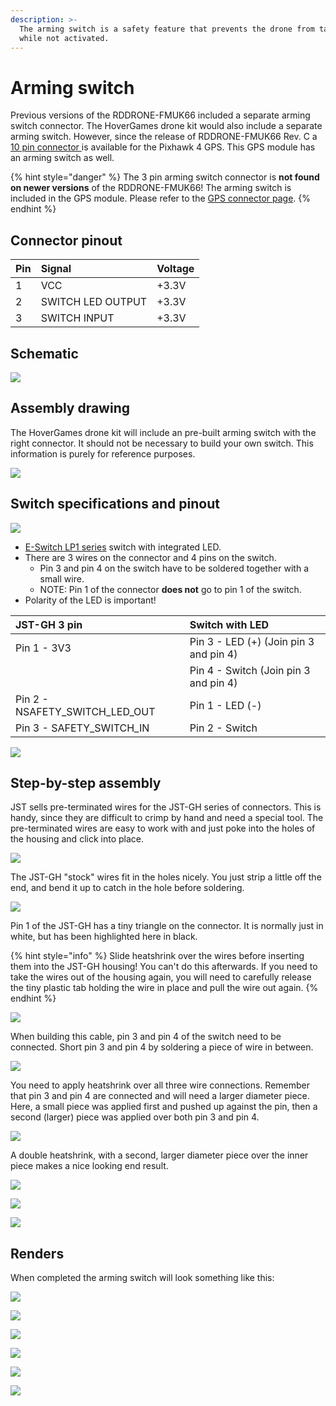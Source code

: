 ```yaml
---
description: >-
  The arming switch is a safety feature that prevents the drone from take-off
  while not activated.
---
```


# Arming switch

Previous versions of the RDDRONE-FMUK66 included a separate arming switch connector. The HoverGames drone kit would also include a separate arming switch. However, since the release of RDDRONE-FMUK66 Rev. C a [10 pin connector ](gps.md)is available for the Pixhawk 4 GPS. This GPS module has an arming switch as well.

{% hint style="danger" %}
The 3 pin arming switch connector is **not found on newer versions** of the RDDRONE-FMUK66! The arming switch is included in the GPS module. Please refer to the [GPS connector page](gps.md).
{% endhint %}

## Connector pinout

| Pin | Signal | Voltage |
| :--- | :--- | :--- |
| 1 | VCC | +3.3V |
| 2 | SWITCH LED OUTPUT | +3.3V |
| 3 | SWITCH INPUT | +3.3V |

## Schematic

![](../../.gitbook/assets/button%20%281%29.png)

## Assembly drawing

The HoverGames drone kit will include an pre-built arming switch with the right connector. It should not be necessary to build your own switch. This information is purely for reference purposes.

![](../../.gitbook/assets/CAB-NXPHliite-SWILED-Drawing-v4.png)

## Switch specifications and pinout

![](../../.gitbook/assets/LP1-series.jpg)

* [E-Switch LP1 series](https://www.e-switch.com/product-catalog/pushbutton/product-lines/lp1-series-illuminated-round-pushbutton-with-multiple-color-options) switch with integrated LED.
* There are 3 wires on the connector and 4 pins on the switch.
  * Pin 3 and pin 4 on the switch have to be soldered together with a small wire.
  * NOTE: Pin 1 of the connector **does not** go to pin 1 of the switch.
* Polarity of the LED is important!

| JST-GH 3 pin | Switch with LED |
| :--- | :--- |
| Pin 1 - 3V3 | Pin 3 - LED \(+\) \(Join pin 3 and pin 4\) |
|  | Pin 4 - Switch \(Join pin 3 and pin 4\) |
| Pin 2 - NSAFETY\_SWITCH\_LED\_OUT | Pin 1 - LED \(-\) |
| Pin 3 - SAFETY\_SWITCH\_IN | Pin 2 - Switch |

![](../../.gitbook/assets/afbeelding%20%2811%29.png)

## Step-by-step assembly

JST sells pre-terminated wires for the JST-GH series of connectors. This is handy, since they are difficult to crimp by hand and need a special tool. The pre-terminated wires are easy to work with and just poke into the holes of the housing and click into place.

![](../../.gitbook/assets/IMG_20171207_133313.jpg)

The JST-GH "stock" wires fit in the holes nicely. You just strip a little off the end, and bend it up to catch in the hole before soldering.

![](../../.gitbook/assets/IMG_20171207_153040.png)

Pin 1 of the JST-GH has a tiny triangle on the connector. It is normally just in white, but has been highlighted here in black.

{% hint style="info" %}
Slide heatshrink over the wires before inserting them into the JST-GH housing! You can't do this afterwards. If you need to take the wires out of the housing again, you will need to carefully release the tiny plastic tab holding the wire in place and pull the wire out again.
{% endhint %}

![](../../.gitbook/assets/IMG_20171207_155946.png)

When building this cable, pin 3 and pin 4 of the switch need to be connected. Short pin 3 and pin 4 by soldering a piece of wire in between.

![](../../.gitbook/assets/IMG_20171207_154411.png)

You need to apply heatshrink over all three wire connections. Remember that pin 3 and pin 4 are connected and will need a larger diameter piece. Here, a small piece was applied first and pushed up against the pin, then a second \(larger\) piece was applied over both pin 3 and pin 4.

![](../../.gitbook/assets/IMG_20171207_154816.png)

A double heatshrink, with a second, larger diameter piece over the inner piece makes a nice looking end result.

![](../../.gitbook/assets/IMG_20171207_155036.png)

![](../../.gitbook/assets/IMG_20171207_154847.png)

![](../../.gitbook/assets/IMG_20171207_133155.png)

## Renders

When completed the arming switch will look something like this:

![](../../.gitbook/assets/CAB-NXPHliite-SWILED%20v7.png)

![](../../.gitbook/assets/CAB-NXPHliite-SWILED_JSTGH%20v8.png)

![](../../.gitbook/assets/CAB-NXPHliite-SWILED%20v8.png)

![](../../.gitbook/assets/CAB-NXPHliite-SWILED%20v8_wires.png)

![](../../.gitbook/assets/CAB-NXPHliite-SWILED%20v8_Pin3-4_Jumper.png)

![](../../.gitbook/assets/CAB-NXPHliite-SWILED%20v11_lg-heatshrink.png)

## 

